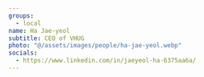 ```yaml
---
groups:
  - local
name: Ha Jae-yeol
subtitle: CEO of VHUG
photo: "@/assets/images/people/ha-jae-yeol.webp"
socials:
  - https://www.linkedin.com/in/jaeyeol-ha-6375aa6a/
---
```

